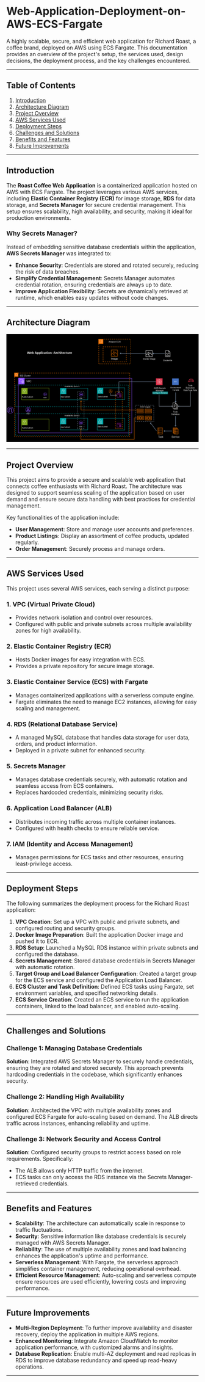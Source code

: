 # Web-Application-Deployment-on-AWS-ECS-Fargate

A highly scalable, secure, and efficient web application for Richard Roast, a coffee brand, deployed on AWS using ECS Fargate. This documentation provides an overview of the project's setup, the services used, design decisions, the deployment process, and the key challenges encountered. 

---

## Table of Contents
1. [Introduction](#introduction)
2. [Architecture Diagram](#architecture-diagram)
3. [Project Overview](#project-overview)
4. [AWS Services Used](#aws-services-used)
5. [Deployment Steps](#deployment-steps)
6. [Challenges and Solutions](#challenges-and-solutions)
7. [Benefits and Features](#benefits-and-features)
8. [Future Improvements](#future-improvements)

---

## Introduction

The **Roast Coffee Web Application** is a containerized application hosted on AWS with ECS Fargate. The project leverages various AWS services, including **Elastic Container Registry (ECR)** for image storage, **RDS** for data storage, and **Secrets Manager** for secure credential management. This setup ensures scalability, high availability, and security, making it ideal for production environments.

### Why Secrets Manager?

Instead of embedding sensitive database credentials within the application, **AWS Secrets Manager** was integrated to:
- **Enhance Security**: Credentials are stored and rotated securely, reducing the risk of data breaches.
- **Simplify Credential Management**: Secrets Manager automates credential rotation, ensuring credentials are always up to date.
- **Improve Application Flexibility**: Secrets are dynamically retrieved at runtime, which enables easy updates without code changes.

---

## Architecture Diagram

![](https://github.com/Kishor-Bibin/Web-Application-Deployment-on-AWS-ECS-Fargate/blob/be1eaf9178324fe8d7d460ccd998f60cf1267587/Architecture/Diagram.png)

---

## Project Overview

This project aims to provide a secure and scalable web application that connects coffee enthusiasts with Richard Roast. The architecture was designed to support seamless scaling of the application based on user demand and ensure secure data handling with best practices for credential management.

Key functionalities of the application include:
- **User Management**: Store and manage user accounts and preferences.
- **Product Listings**: Display an assortment of coffee products, updated regularly.
- **Order Management**: Securely process and manage orders.

---

## AWS Services Used

This project uses several AWS services, each serving a distinct purpose:

### 1. **VPC (Virtual Private Cloud)**
   - Provides network isolation and control over resources.
   - Configured with public and private subnets across multiple availability zones for high availability.

### 2. **Elastic Container Registry (ECR)**
   - Hosts Docker images for easy integration with ECS.
   - Provides a private repository for secure image storage.

### 3. **Elastic Container Service (ECS) with Fargate**
   - Manages containerized applications with a serverless compute engine.
   - Fargate eliminates the need to manage EC2 instances, allowing for easy scaling and management.

### 4. **RDS (Relational Database Service)**
   - A managed MySQL database that handles data storage for user data, orders, and product information.
   - Deployed in a private subnet for enhanced security.

### 5. **Secrets Manager**
   - Manages database credentials securely, with automatic rotation and seamless access from ECS containers.
   - Replaces hardcoded credentials, minimizing security risks.

### 6. **Application Load Balancer (ALB)**
   - Distributes incoming traffic across multiple container instances.
   - Configured with health checks to ensure reliable service.

### 7. **IAM (Identity and Access Management)**
   - Manages permissions for ECS tasks and other resources, ensuring least-privilege access.

---

## Deployment Steps

The following summarizes the deployment process for the Richard Roast application:

1. **VPC Creation**: Set up a VPC with public and private subnets, and configured routing and security groups.
2. **Docker Image Preparation**: Built the application Docker image and pushed it to ECR.
3. **RDS Setup**: Launched a MySQL RDS instance within private subnets and configured the database.
4. **Secrets Management**: Stored database credentials in Secrets Manager with automatic rotation.
5. **Target Group and Load Balancer Configuration**: Created a target group for the ECS service and configured the Application Load Balancer.
6. **ECS Cluster and Task Definition**: Defined ECS tasks using Fargate, set environment variables, and specified networking details.
7. **ECS Service Creation**: Created an ECS service to run the application containers, linked to the load balancer, and enabled auto-scaling.

---

## Challenges and Solutions

### Challenge 1: Managing Database Credentials
**Solution**: Integrated AWS Secrets Manager to securely handle credentials, ensuring they are rotated and stored securely. This approach prevents hardcoding credentials in the codebase, which significantly enhances security.

### Challenge 2: Handling High Availability
**Solution**: Architected the VPC with multiple availability zones and configured ECS Fargate for auto-scaling based on demand. The ALB directs traffic across instances, enhancing reliability and uptime.

### Challenge 3: Network Security and Access Control
**Solution**: Configured security groups to restrict access based on role requirements. Specifically:
- The ALB allows only HTTP traffic from the internet.
- ECS tasks can only access the RDS instance via the Secrets Manager-retrieved credentials.

---

## Benefits and Features

- **Scalability**: The architecture can automatically scale in response to traffic fluctuations.
- **Security**: Sensitive information like database credentials is securely managed with AWS Secrets Manager.
- **Reliability**: The use of multiple availability zones and load balancing enhances the application's uptime and performance.
- **Serverless Management**: With Fargate, the serverless approach simplifies container management, reducing operational overhead.
- **Efficient Resource Management**: Auto-scaling and serverless compute ensure resources are used efficiently, lowering costs and improving performance.

---

## Future Improvements

- **Multi-Region Deployment**: To further improve availability and disaster recovery, deploy the application in multiple AWS regions.
- **Enhanced Monitoring**: Integrate Amazon CloudWatch to monitor application performance, with customized alarms and insights.
- **Database Replication**: Enable multi-AZ deployment and read replicas in RDS to improve database redundancy and speed up read-heavy operations.

---

